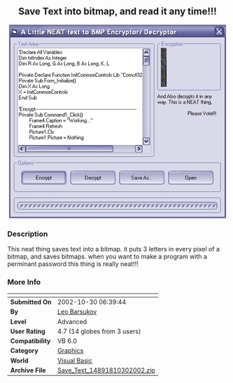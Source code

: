 ﻿<div align="center">

## Save Text into bitmap, and read it any time\!\!\!

<img src="PIC20021030945161455.jpg">
</div>

### Description

This neat thing saves text into a bitmap. it puts 3 letters in every pixel of a bitmap, and saves bitmaps. when you want to make a program with a perminant password this thing is really neat!!!
 
### More Info
 


<span>             |<span>
---                |---
**Submitted On**   |2002-10-30 06:39:44
**By**             |[Leo Barsukov](https://github.com/Planet-Source-Code/PSCIndex/blob/master/ByAuthor/leo-barsukov.md)
**Level**          |Advanced
**User Rating**    |4.7 (14 globes from 3 users)
**Compatibility**  |VB 6\.0
**Category**       |[Graphics](https://github.com/Planet-Source-Code/PSCIndex/blob/master/ByCategory/graphics__1-46.md)
**World**          |[Visual Basic](https://github.com/Planet-Source-Code/PSCIndex/blob/master/ByWorld/visual-basic.md)
**Archive File**   |[Save\_Text\_14891810302002\.zip](https://github.com/Planet-Source-Code/leo-barsukov-save-text-into-bitmap-and-read-it-any-time__1-40266/archive/master.zip)








